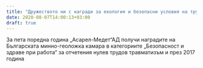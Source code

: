 ```yaml
---
title: "Дружеството ни с награди за екология и безопасни условия на труд"
date: 2020-08-07T14:00:13+03:00
draft: true
---
```

За пета поредна година „Асарел-Медет“АД получи наградите на Българската минно-геоложка камара в категориите „Безопасност и здраве при работа“ за отчетения нулев трудов травматизъм и през 2017 година